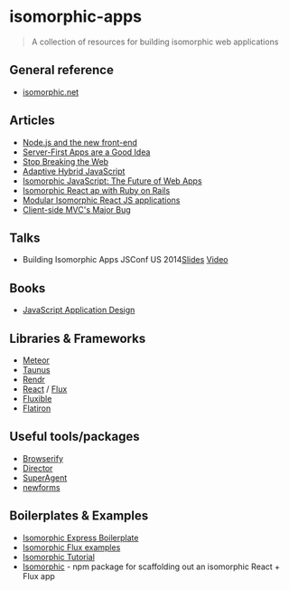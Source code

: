 # isomorphic-apps

> A collection of resources for building isomorphic web applications

## General reference

- [isomorphic.net](http://isomorphic.net/)

## Articles

- [Node.js and the new front-end](http://www.nczonline.net/blog/2013/10/07/node-js-and-the-new-web-front-end/)
- [Server-First Apps are a Good Idea](http://ponyfoo.com/articles/server-first-apps)
- [Stop Breaking the Web](http://ponyfoo.com/articles/stop-breaking-the-web)
- [Adaptive Hybrid JavaScript](http://blog.getify.com/adaptive-hybrid-javascript/)
- [Isomorphic JavaScript: The Future of Web Apps](http://nerds.airbnb.com/isomorphic-javascript-future-web-apps/)
- [Isomorphic React ap with Ruby on Rails](https://medium.com/@olance/isomorphic-reactjs-app-with-ruby-on-rails-part-1-server-side-rendering-8438bbb1ea1c)
- [Modular Isomorphic React JS applications](https://github.com/jesstelford/react-isomorphic-boilerplate)
- [Client-side MVC's Major Bug](http://timkadlec.com/2015/02/client-side-templatings-major-bug/)

## Talks

- Building Isomorphic Apps JSConf US 2014[Slides](http://www.slideshare.net/spikebrehm/jsconf-us-2014-building-isomorphic-apps) [Video](https://www.youtube.com/watch?v=CH6icJbLhlI)

## Books

- [JavaScript Application Design](http://www.bevacqua.io/buildfirst)

## Libraries & Frameworks

- [Meteor](https://www.meteor.com/)
- [Taunus](https://github.com/taunus/taunus)
- [Rendr](https://github.com/rendrjs/rendr)
- [React](http://facebook.github.io/react/) / [Flux](http://facebook.github.io/flux/)
- [Fluxible](http://fluxible.io/)
- [Flatiron](http://flatironjs.org/)

## Useful tools/packages

- [Browserify](http://browserify.org/)
- [Director](https://github.com/flatiron/director)
- [SuperAgent](https://github.com/visionmedia/superagent)
- [newforms](https://github.com/insin/newforms)

## Boilerplates & Examples

- [Isomorphic Express Boilerplate](https://github.com/ericelliott/isomorphic-express-boilerplate)
- [Isomorphic Flux examples](https://github.com/yahoo/flux-examples)
- [Isomorphic Tutorial](https://github.com/spikebrehm/isomorphic-tutorial)
- [Isomorphic](https://github.com/ndreckshage/isomorphic) - npm package for scaffolding out an isomorphic React + Flux app
